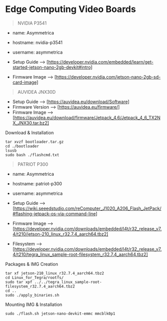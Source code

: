 # Edge Computing Video Boards

> NVIDIA P3541

- name: Asymmetrica
- hostname: nvidia-p3541
- username: asymmetrica

- Setup Guide --> [https://developer.nvidia.com/embedded/learn/get-started-jetson-nano-2gb-devkit#intro]
- Firmware Image --> [https://developer.nvidia.com/jetson-nano-2gb-sd-card-image]


> AUVIDEA JNX30D
- Setup Guide --> [https://auvidea.eu/download/Software]
- Firmware Version --> [https://auvidea.eu/firmware/]
- Firmware Image --> [https://auvidea.eu/download/firmware/Jetpack_4.6/Jetpack_4_6_TX2NX_JNX30.tar.bz2]

Download & Installation
```
tar xvzf bootloader.tar.gz
cd ./bootloader
lsusb
sudo bash ./flashcmd.txt
```

>  PATRIOT P300

- name: Asymmetrica
- hostname: patriot-p300
- username: asymmetrica

- Setup Guide --> [https://wiki.seeedstudio.com/reComputer_J1020_A206_Flash_JetPack/#flashing-jetpack-os-via-command-line]
- Firmware Image --> [https://developer.nvidia.com/downloads/embedded/l4t/r32_release_v7.4/t210/jetson-210_linux_r32.7.4_aarch64.tbz2]
- Filesystem --> [https://developer.nvidia.com/downloads/embedded/l4t/r32_release_v7.4/t210/tegra_linux_sample-root-filesystem_r32.7.4_aarch64.tbz2]

Packages & IMG Creation
```
tar xf jetson-210_linux_r32.7.4_aarch64.tbz2
cd Linux_for_Tegra/rootfs/
sudo tar xpf ../../tegra_linux_sample-root-filesystem_r32.7.4_aarch64.tbz2
cd ..
sudo ./apply_binaries.sh
```

Mounting IMG & Installation
```
sudo ./flash.sh jetson-nano-devkit-emmc mmcblk0p1
```
